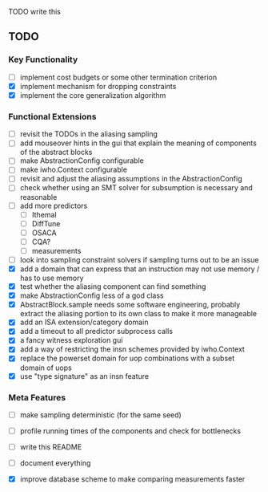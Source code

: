 TODO write this

## TODO

### Key Functionality
  - [ ] implement cost budgets or some other termination criterion
  - [X] implement mechanism for dropping constraints
  - [X] implement the core generalization algorithm

### Functional Extensions
  - [ ] revisit the TODOs in the aliasing sampling
  - [ ] add mouseover hints in the gui that explain the meaning of components of the abstract blocks
  - [ ] make AbstractionConfig configurable
  - [ ] make iwho.Context configurable
  - [ ] revisit and adjust the aliasing assumptions in the AbstractionConfig
  - [ ] check whether using an SMT solver for subsumption is necessary and reasonable
  - [ ] add more predictors
    - [ ] Ithemal
    - [ ] DiffTune
    - [ ] OSACA
    - [ ] CQA?
    - [ ] measurements
  - [ ] look into sampling constraint solvers if sampling turns out to be an issue
  - [X] add a domain that can express that an instruction may not use memory / has to use memory
  - [X] test whether the aliasing component can find something
  - [X] make AbstractionConfig less of a god class
  - [X] AbstractBlock.sample needs some software engineering, probably extract the aliasing portion to its own class to make it more manageable
  - [X] add an ISA extension/category domain
  - [X] add a timeout to all predictor subprocess calls
  - [X] a fancy witness exploration gui
  - [X] add a way of restricting the insn schemes provided by iwho.Context
  - [X] replace the powerset domain for uop combinations with a subset domain of uops
  - [X] use "type signature" as an insn feature

### Meta Features
  - [ ] make sampling deterministic (for the same seed)
  - [ ] profile running times of the components and check for bottlenecks
  - [ ] write this README
  - [ ] document everything
  - [X] improve database scheme to make comparing measurements faster


